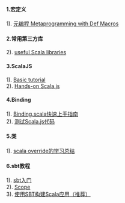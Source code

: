 #### 1.宏定义
1). [元编程 Metaprogramming with Def Macros](http://www.cnblogs.com/tiger-xc/p/6112143.html)  
#### 2.常用第三方库
2). [useful Scala libraries](https://github.com/lauris/awesome-scala#reactive-web-frameworks)  
#### 3.ScalaJS
1). [Basic tutorial](http://www.scala-js.org/tutorial/basic/)  
2). [Hands-on Scala.js](http://www.lihaoyi.com/hands-on-scala-js/#IntrotoScala.js)  
#### 4.Binding
1). [Binding.scala快速上手指南](https://github.com/ThoughtWorksInc/Binding.scala/wiki/Binding.scala%E5%BF%AB%E9%80%9F%E4%B8%8A%E6%89%8B%E6%8C%87%E5%8D%97)  
2). [测试Scala.js代码](http://www.scala-js.org/libraries/testing.html)  
#### 5.类
1). [scala override的学习总结](https://my.oschina.net/aiguozhe/blog/39934)  
#### 6.sbt教程
1). [sbt入门](http://www.scala-sbt.org/0.13/docs/zh-cn/)  
2). [Scope](http://www.scala-sbt.org/0.13/docs/zh-cn/Scopes.html)  
3). [使用SBT构建Scala应用（推荐）](https://github.com/CSUG/real_world_scala/blob/master/02_sbt.markdown)  